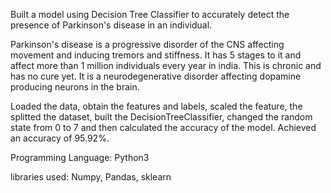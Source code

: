 Built a model using Decision Tree Classifier to accurately detect the presence of Parkinson's disease in an individual.

Parkinson's disease is a progressive disorder of the CNS affecting movement and inducing tremors and stiffness. It has 5 stages to it and affect more than 1 million individuals every year in india.
This is chronic and has no cure yet. It is a neurodegenerative disorder affecting dopamine producing neurons in the brain.

Loaded the data, obtain the features and labels, scaled the feature, the splitted the dataset, built the DecisionTreeClassifier, changed the random state from 0 to 7 and then calculated the accuracy of the model.
Achieved an accuracy of 95.92%.

Programming Language: Python3

libraries used: Numpy, Pandas, sklearn
